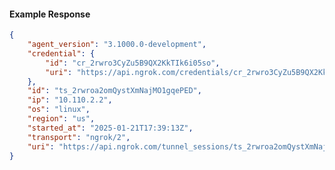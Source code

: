 <!-- Code generated for API Clients. DO NOT EDIT. -->

#### Example Response

```json
{
	"agent_version": "3.1000.0-development",
	"credential": {
		"id": "cr_2rwro3CyZu5B9QX2KkTIk6i05so",
		"uri": "https://api.ngrok.com/credentials/cr_2rwro3CyZu5B9QX2KkTIk6i05so"
	},
	"id": "ts_2rwroa2omQystXmNajMO1gqePED",
	"ip": "10.110.2.2",
	"os": "linux",
	"region": "us",
	"started_at": "2025-01-21T17:39:13Z",
	"transport": "ngrok/2",
	"uri": "https://api.ngrok.com/tunnel_sessions/ts_2rwroa2omQystXmNajMO1gqePED"
}
```
